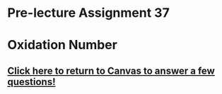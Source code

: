 # Pre-lecture Assignment 37

# Oxidation Number



## [Click here to return to Canvas to answer a few questions!](https://psu.instructure.com/courses/1881362/quizzes/3340356)




